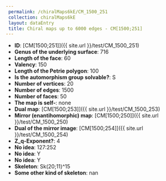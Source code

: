 ```yaml
--- 
 permalink: /chiralMaps6kE/CM_1500_251 
 collection: chiralMaps6kE
 layout: dataEntry
 title: Chiral maps up to 6000 edges - CM[1500;251]
---
```


- **ID**: [CM[1500;251]]({{ site.url }}/test/CM_1500_251)
- **Genus of the underlying surface**: 716
- **Length of the face**: 60
- **Valency**: 150
- **Length of the Petrie polygon**: 100
- **Is the automorphism group solvable?**: S
- **Number of vertices**: 20
- **Number of edges**: 1500
- **Number of faces**: 50
- **The map is self-**: none
- **Dual map**: [CM[1500;253]]({{ site.url }}/test/CM_1500_253)
- **Mirror (enantihomorphic) map**: [CM[1500;250]]({{ site.url }}/test/CM_1500_250)
- **Dual of the mirror image**: [CM[1500;254]]({{ site.url }}/test/CM_1500_254)
- **Z_q-Exponent?**: 4
- **No idea**:  127:252
- **No idea**: Y
- **No idea**: Y
- **Skeleton**: Sk(20;11)^15
- **Some other kind of skeleton**: nan
